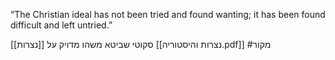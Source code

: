 “The Christian ideal has not been tried and found wanting; it has been found difficult and left untried.”

סקוטי שביטא משהו מדויק על [[נצרות]]
[[נצרות והיסטוריה.pdf]]
#מקור 